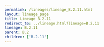 ```yaml
---
permalink: /lineages/lineage_B.2.11.html
layout: lineage_page
title: Lineage B.2.11
redirect_to: ../lineage.html?lineage=B.2.11
lineage: B.2.11
parent: B.2
children: ['B.2.11']
---
```

